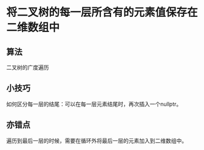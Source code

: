 # 将二叉树的每一层所含有的元素值保存在二维数组中

## 算法
二叉树的广度遍历

## 小技巧
如何区分每一层的结尾：可以在每一层元素结尾时，再次插入一个nullptr。  

## 亦错点
遍历到最后一层的时候，需要在循环外将最后一层的元素加入到二维数组中。  
